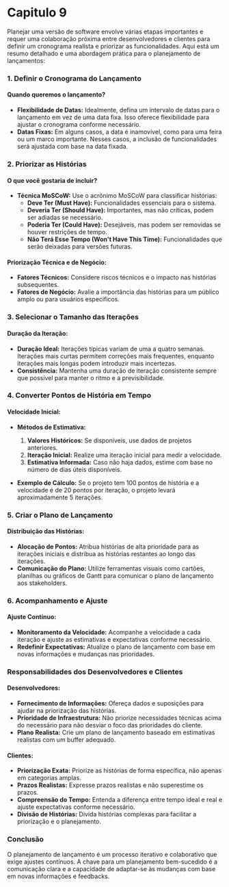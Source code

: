 # Capitulo 9

Planejar uma versão de software envolve várias etapas importantes e requer uma colaboração próxima entre desenvolvedores e clientes para definir um cronograma realista e priorizar as funcionalidades. Aqui está um resumo detalhado e uma abordagem prática para o planejamento de lançamentos:

### 1. **Definir o Cronograma do Lançamento**

#### **Quando queremos o lançamento?**
- **Flexibilidade de Datas:** Idealmente, defina um intervalo de datas para o lançamento em vez de uma data fixa. Isso oferece flexibilidade para ajustar o cronograma conforme necessário.
- **Datas Fixas:** Em alguns casos, a data é inamovível, como para uma feira ou um marco importante. Nesses casos, a inclusão de funcionalidades será ajustada com base na data fixada.

### 2. **Priorizar as Histórias**

#### **O que você gostaria de incluir?**
- **Técnica MoSCoW:** Use o acrônimo MoSCoW para classificar histórias:
  - **Deve Ter (Must Have):** Funcionalidades essenciais para o sistema.
  - **Deveria Ter (Should Have):** Importantes, mas não críticas, podem ser adiadas se necessário.
  - **Poderia Ter (Could Have):** Desejáveis, mas podem ser removidas se houver restrições de tempo.
  - **Não Terá Esse Tempo (Won't Have This Time):** Funcionalidades que serão deixadas para versões futuras.

#### **Priorização Técnica e de Negócio:**
- **Fatores Técnicos:** Considere riscos técnicos e o impacto nas histórias subsequentes.
- **Fatores de Negócio:** Avalie a importância das histórias para um público amplo ou para usuários específicos. 

### 3. **Selecionar o Tamanho das Iterações**

#### **Duração da Iteração:**
- **Duração Ideal:** Iterações típicas variam de uma a quatro semanas. Iterações mais curtas permitem correções mais frequentes, enquanto iterações mais longas podem introduzir mais incertezas.
- **Consistência:** Mantenha uma duração de iteração consistente sempre que possível para manter o ritmo e a previsibilidade.

### 4. **Converter Pontos de História em Tempo**

#### **Velocidade Inicial:**
- **Métodos de Estimativa:**
  1. **Valores Históricos:** Se disponíveis, use dados de projetos anteriores.
  2. **Iteração Inicial:** Realize uma iteração inicial para medir a velocidade.
  3. **Estimativa Informada:** Caso não haja dados, estime com base no número de dias úteis disponíveis.

- **Exemplo de Cálculo:** Se o projeto tem 100 pontos de história e a velocidade é de 20 pontos por iteração, o projeto levará aproximadamente 5 iterações.

### 5. **Criar o Plano de Lançamento**

#### **Distribuição das Histórias:**
- **Alocação de Pontos:** Atribua histórias de alta prioridade para as iterações iniciais e distribua as histórias restantes ao longo das iterações.
- **Comunicação do Plano:** Utilize ferramentas visuais como cartões, planilhas ou gráficos de Gantt para comunicar o plano de lançamento aos stakeholders.

### 6. **Acompanhamento e Ajuste**

#### **Ajuste Contínuo:**
- **Monitoramento da Velocidade:** Acompanhe a velocidade a cada iteração e ajuste as estimativas e expectativas conforme necessário.
- **Redefinir Expectativas:** Atualize o plano de lançamento com base em novas informações e mudanças nas prioridades.

### **Responsabilidades dos Desenvolvedores e Clientes**

#### **Desenvolvedores:**
- **Fornecimento de Informações:** Ofereça dados e suposições para ajudar na priorização das histórias.
- **Prioridade de Infraestrutura:** Não priorize necessidades técnicas acima do necessário para não desviar o foco das prioridades do cliente.
- **Plano Realista:** Crie um plano de lançamento baseado em estimativas realistas com um buffer adequado.

#### **Clientes:**
- **Priorização Exata:** Priorize as histórias de forma específica, não apenas em categorias amplas.
- **Prazos Realistas:** Expresse prazos realistas e não superestime os prazos.
- **Compreensão do Tempo:** Entenda a diferença entre tempo ideal e real e ajuste expectativas conforme necessário.
- **Divisão de Histórias:** Divida histórias complexas para facilitar a priorização e o planejamento.

### **Conclusão**

O planejamento de lançamento é um processo iterativo e colaborativo que exige ajustes contínuos. A chave para um planejamento bem-sucedido é a comunicação clara e a capacidade de adaptar-se às mudanças com base em novas informações e feedbacks.